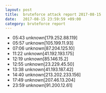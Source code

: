 ```yaml
---
layout: post
title:  bruteforce attack report 2017-08-15
date:   2017-08-15 23:59:59 +09:00
category: bruteforce report
---
```


* 05:43 unknown[179.252.88.119]
* 05:57 unknown[105.199.11.93]
* 07:06 unknown[87.204.125.10]
* 11:22 unknown[41.192.193.175]
* 12:19 unknown[85.146.15.2]
* 12:55 unknown[23.229.45.50]
* 13:38 unknown[41.193.187.42]
* 14:40 unknown[213.202.233.156]
* 17:49 unknown[207.46.13.204]
* 23:59 unknown[91.200.12.61]
